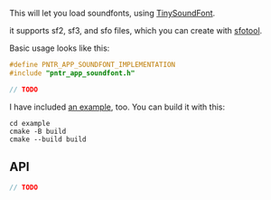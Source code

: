 This will let you load soundfonts, using [TinySoundFont](https://github.com/schellingb/TinySoundFont).

it supports sf2, sf3, and sfo files, which you can create with [sfotool](https://github.com/schellingb/TinySoundFont/tree/main/sfotool).

Basic usage looks like this:

```c
#define PNTR_APP_SOUNDFONT_IMPLEMENTATION
#include "pntr_app_soundfont.h"

// TODO
```

I have included [an example](example), too. You can build it with this:

```
cd example
cmake -B build
cmake --build build
```

## API

```c
// TODO
```

